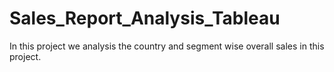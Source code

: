 # Sales_Report_Analysis_Tableau
In this project we analysis the country and segment wise overall sales in this project.

